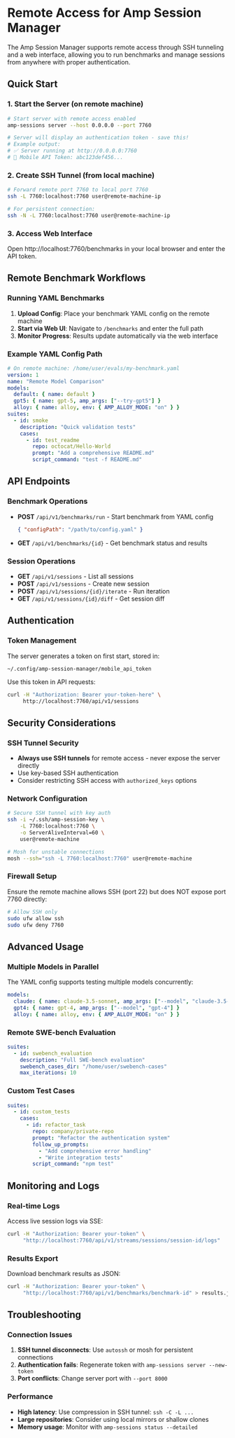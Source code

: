 # Remote Access for Amp Session Manager

The Amp Session Manager supports remote access through SSH tunneling and a web interface, allowing you to run benchmarks and manage sessions from anywhere with proper authentication.

## Quick Start

### 1. Start the Server (on remote machine)

```bash
# Start server with remote access enabled
amp-sessions server --host 0.0.0.0 --port 7760

# Server will display an authentication token - save this!
# Example output:
# ✅ Server running at http://0.0.0.0:7760
# 🔑 Mobile API Token: abc123def456...
```

### 2. Create SSH Tunnel (from local machine)

```bash
# Forward remote port 7760 to local port 7760
ssh -L 7760:localhost:7760 user@remote-machine-ip

# For persistent connection:
ssh -N -L 7760:localhost:7760 user@remote-machine-ip
```

### 3. Access Web Interface

Open http://localhost:7760/benchmarks in your local browser and enter the API token.

## Remote Benchmark Workflows

### Running YAML Benchmarks

1. **Upload Config**: Place your benchmark YAML config on the remote machine
2. **Start via Web UI**: Navigate to `/benchmarks` and enter the full path
3. **Monitor Progress**: Results update automatically via the web interface

### Example YAML Config Path

```yaml
# On remote machine: /home/user/evals/my-benchmark.yaml
version: 1
name: "Remote Model Comparison"
models:
  default: { name: default }
  gpt5: { name: gpt-5, amp_args: ["--try-gpt5"] }
  alloy: { name: alloy, env: { AMP_ALLOY_MODE: "on" } }
suites:
  - id: smoke
    description: "Quick validation tests"
    cases:
      - id: test_readme
        repo: octocat/Hello-World
        prompt: "Add a comprehensive README.md"
        script_command: "test -f README.md"
```

## API Endpoints

### Benchmark Operations

- **POST** `/api/v1/benchmarks/run` - Start benchmark from YAML config
  ```json
  { "configPath": "/path/to/config.yaml" }
  ```

- **GET** `/api/v1/benchmarks/{id}` - Get benchmark status and results

### Session Operations

- **GET** `/api/v1/sessions` - List all sessions
- **POST** `/api/v1/sessions` - Create new session
- **POST** `/api/v1/sessions/{id}/iterate` - Run iteration
- **GET** `/api/v1/sessions/{id}/diff` - Get session diff

## Authentication

### Token Management

The server generates a token on first start, stored in:
```
~/.config/amp-session-manager/mobile_api_token
```

Use this token in API requests:
```bash
curl -H "Authorization: Bearer your-token-here" \
     http://localhost:7760/api/v1/sessions
```

## Security Considerations

### SSH Tunnel Security

- **Always use SSH tunnels** for remote access - never expose the server directly
- Use key-based SSH authentication
- Consider restricting SSH access with `authorized_keys` options

### Network Configuration

```bash
# Secure SSH tunnel with key auth
ssh -i ~/.ssh/amp-session-key \
    -L 7760:localhost:7760 \
    -o ServerAliveInterval=60 \
    user@remote-machine

# Mosh for unstable connections  
mosh --ssh="ssh -L 7760:localhost:7760" user@remote-machine
```

### Firewall Setup

Ensure the remote machine allows SSH (port 22) but does NOT expose port 7760 directly:

```bash
# Allow SSH only
sudo ufw allow ssh
sudo ufw deny 7760
```

## Advanced Usage

### Multiple Models in Parallel

The YAML config supports testing multiple models concurrently:

```yaml
models:
  claude: { name: claude-3.5-sonnet, amp_args: ["--model", "claude-3.5-sonnet"] }
  gpt4: { name: gpt-4, amp_args: ["--model", "gpt-4"] }
  alloy: { name: alloy, env: { AMP_ALLOY_MODE: "on" } }
```

### Remote SWE-bench Evaluation

```yaml
suites:
  - id: swebench_evaluation
    description: "Full SWE-bench evaluation"
    swebench_cases_dir: "/home/user/swebench-cases"
    max_iterations: 10
```

### Custom Test Cases

```yaml
suites:
  - id: custom_tests
    cases:
      - id: refactor_task
        repo: company/private-repo
        prompt: "Refactor the authentication system"
        follow_up_prompts:
          - "Add comprehensive error handling"
          - "Write integration tests"
        script_command: "npm test"
```

## Monitoring and Logs

### Real-time Logs

Access live session logs via SSE:
```bash
curl -H "Authorization: Bearer your-token" \
     "http://localhost:7760/api/v1/streams/sessions/session-id/logs"
```

### Results Export

Download benchmark results as JSON:
```bash
curl -H "Authorization: Bearer your-token" \
     "http://localhost:7760/api/v1/benchmarks/benchmark-id" > results.json
```

## Troubleshooting

### Connection Issues

1. **SSH tunnel disconnects**: Use `autossh` or mosh for persistent connections
2. **Authentication fails**: Regenerate token with `amp-sessions server --new-token`
3. **Port conflicts**: Change server port with `--port 8000`

### Performance

- **High latency**: Use compression in SSH tunnel: `ssh -C -L ...`
- **Large repositories**: Consider using local mirrors or shallow clones
- **Memory usage**: Monitor with `amp-sessions status --detailed`
